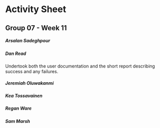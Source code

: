 # Activity Sheet

## Group 07 - Week 11

##### Arsalan Sadeghpour

##### Dan Read

Undertook both the user documentation and the short report describing success and any failures.  

##### Jeremiah Oluwakanmi

##### Kea Tossavainen

##### Regan Ware

##### Sam Marsh
